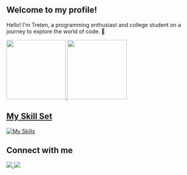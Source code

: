 ##  Welcome to my profile!
Hello! I'm Treten, a programming enthusiast and college student on a journey to explore the world of code. 🚀

 <div>
   <a href="https://github.com/Treten312">
   <img height="155em" src="https://github-readme-stats.vercel.app/api?username=Treten312&show_icons=true&theme=github_dark&include_all_commits=true&count_private=true"/>
   <img height="155em" src="https://github-readme-stats.vercel.app/api/top-langs/?username=Treten312&layout=compact&langs_count=6&theme=github_dark"/>
</div>
    
## My Skill Set
[![My Skills](https://skillicons.dev/icons?i=py,html,css)](https://skillicons.dev)

## Connect with me
<div>
<a href="https://www.linkedin.com/in/andre-treten/" target="_blank"><img src="https://img.shields.io/badge/-LinkedIn-%230077B5?style=for-the-badge&logo=linkedin&logoColor=white"target="_blank"</a>
 <a href = "treten312@gmail.com"><img src="https://img.shields.io/badge/-Gmail-%23333?style=for-the-badge&logo=gmail&logoColor=white" target="_blank"></a>
 
</div>
